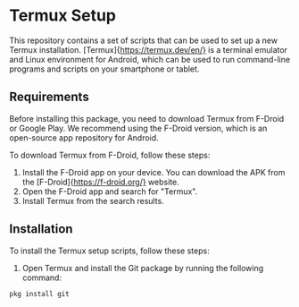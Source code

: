 # Termux Setup

This repository contains a set of scripts that can be used to set up a new Termux installation. [Termux]{https://termux.dev/en/} is a terminal emulator and Linux environment for Android, which can be used to run command-line programs and scripts on your smartphone or tablet.

## Requirements
Before installing this package, you need to download Termux from F-Droid or Google Play. We recommend using the F-Droid version, which is an open-source app repository for Android.

To download Termux from F-Droid, follow these steps:

1. Install the F-Droid app on your device. You can download the APK from the [F-Droid]{https://f-droid.org/} website.
2. Open the F-Droid app and search for "Termux".
3. Install Termux from the search results.

## Installation
To install the Termux setup scripts, follow these steps:

1. Open Termux and install the Git package by running the following command:
```
pkg install git
```

